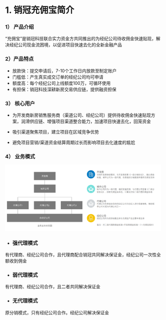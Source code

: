 # 1. 销冠充佣宝简介

### 1） 产品介绍

“充佣宝”是销冠科技联合实力资金方共同推出的为经纪公司待收佣金快速贴现，解决经纪公司现金流困境，以促进项目快速去化的全新金融产品

### 2）产品特点

* 放款快：提交申请后，7-10个工作日内放款至制定账户 
* 门槛低：产生真实成交订单的经纪公司均可申请
* 额度高：每个经纪公司上线额度100万，可循环使用
* 有担保：销冠科技深耕新房交易供应链，提供融资担保 

### 3） 核心用户

* 为开发商新房销售服务商（渠道公司、经纪公司）提供待收佣金快速贴现方案，润滑供应链、增强项目渠道整合能力，加速项目快速去化，回笼资金

* 吸引渠道聚焦项目，建立项目在区域竞争优势

* 避免项目营销/渠道资金结算周期过长而影响项目去化速度的尴尬

### 4） 业务模式

![](/assets/import.png业务模式2222)

* ### 强代理模式

有代理商、经纪公司合作，且代理商配合销冠共同解决保证金，经纪公司一次性全额收到佣金

* ### 弱代理模式

有代理商、经纪公司合作，且二者共同解决保证金

* ### 无代理模式

原分销模式，只有经纪公司合作。经纪公司解决保证金

# 



